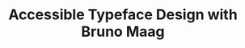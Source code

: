 ---
title: Accessible Typeface Design with Bruno Maag
thumbnailTitle: Accessible Typeface Design
hosts:
  - Ben Myers
  - Bruno Maag
eleventyExcludeFromCollections: true
permalink: false
---